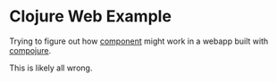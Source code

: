 # Clojure Web Example

Trying to figure out how [component](https://github.com/stuartsierra/component)
might work in a webapp built with [compojure](https://github.com/weavejester/compojure).

This is likely all wrong.
